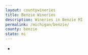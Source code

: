 ```yaml
---
layout: countywineries
title: Benzie Wineries
description: Wineries in Benzie MI
permalink: /michigan/benzie/
county: benzie
state: mi
---
```

-
